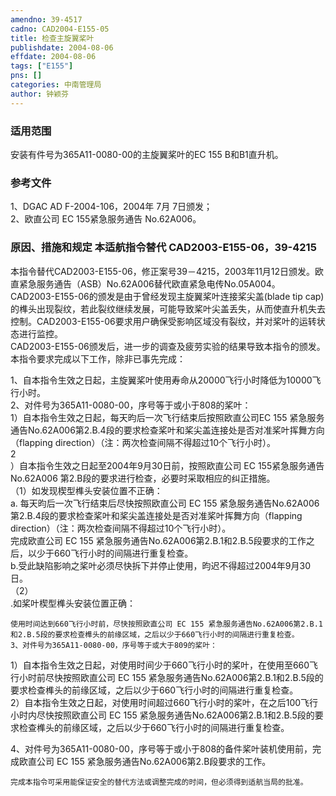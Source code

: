 ```yaml
---
amendno: 39-4517  
cadno: CAD2004-E155-05  
title: 检查主旋翼桨叶  
publishdate: 2004-08-06  
effdate: 2004-08-06  
tags: ["E155"]  
pns: []  
categories: 中南管理局  
author: 钟颖芬  
---
```

  
### 适用范围  
安装有件号为365A11-0080-00的主旋翼桨叶的EC 155 B和B1直升机。  
  
<!--more-->  
### 参考文件  
1、DGAC AD F-2004-106，2004年 7月 7日颁发；  
 2、欧直公司 EC 155紧急服务通告 No.62A006。  
  
### 原因、措施和规定 本适航指令替代 CAD2003-E155-06，39-4215  
本指令替代CAD2003-E155-06，修正案号39－4215，2003年11月12日颁发。欧直紧急服务通告（ASB）No.62A006替代欧直紧急电传No.05A004。  
CAD2003-E155-06的颁发是由于曾经发现主旋翼桨叶连接桨尖盖(blade tip cap)的榫头出现裂纹，若此裂纹继续发展，可能导致桨叶尖盖丢失，从而使直升机失去控制。CAD2003-E155-06要求用户确保受影响区域没有裂纹，并对桨叶的运转状态进行监控。  
    CAD2003-E155-06颁发后，进一步的调查及疲劳实验的结果导致本指令的颁发。本指令要求完成以下工作，除非已事先完成：  
  
   1、自本指令生效之日起，主旋翼桨叶使用寿命从20000飞行小时降低为10000飞行小时。  
    2、对件号为365A11-0080-00，序号等于或小于808的桨叶：  
    1）自本指令生效之日起，每天昀后一次飞行结束后按照欧直公司EC 155 紧急服务通告No.62A006第2.B.4段的要求检查桨叶和桨尖盖连接处是否对准桨叶挥舞方向（flapping direction）（注：两次检查间隔不得超过10个飞行小时）。  
2  
）自本指令生效之日起至2004年9月30日前，按照欧直公司 EC 155紧急服务通告No.62A006 第2.B段的要求进行检查，必要时采取相应的纠正措施。  
    （1）如发现楔型榫头安装位置不正确：  
    a. 每天昀后一次飞行结束后尽快按照欧直公司 EC 155 紧急服务通告No.62A006 第2.B.4段的要求检查桨叶和桨尖盖连接处是否对准桨叶挥舞方向（flapping direction）（注：两次检查间隔不得超过10个飞行小时）。  
完成欧直公司 EC 155 紧急服务通告No.62A006第2.B.1和2.B.5段要求的工作之后，以少于660飞行小时的间隔进行重复检查。  
b.受此缺陷影响之桨叶必须尽快拆下并停止使用，昀迟不得超过2004年9月30日。  
（2）  
.如桨叶楔型榫头安装位置正确：  
  
    使用时间达到660飞行小时前，尽快按照欧直公司 EC 155 紧急服务通告No.62A006第2.B.1和2.B.5段的要求检查榫头的前缘区域，之后以少于660飞行小时的间隔进行重复检查。  
    3、对件号为365A11-0080-00，序号等于或大于809的桨叶：  
   1）自本指令生效之日起，对使用时间少于660飞行小时的桨叶，在使用至660飞行小时前尽快按照欧直公司 EC 155 紧急服务通告No.62A006第2.B.1和2.B.5段的要求检查榫头的前缘区域，之后以少于660飞行小时的间隔进行重复检查。  
   2）自本指令生效之日起，对使用时间超过660飞行小时的桨叶，在之后100飞行小时内尽快按照欧直公司 EC 155 紧急服务通告No.62A006第2.B.1和2.B.5段的要求检查榫头的前缘区域，之后以少于660飞行小时的间隔进行重复检查。  
  
4、对件号为365A11-0080-00，序号等于或小于808的备件桨叶装机使用前，完成欧直公司 EC 155 紧急服务通告No.62A006第2.B段要求的工作。  
  
    完成本指令可采用能保证安全的替代方法或调整完成的时间，但必须得到适航当局的批准。  
